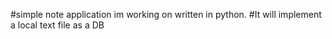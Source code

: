 #simple note application im working on written in python. 
#It will implement a local text file as a DB